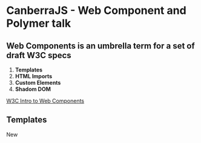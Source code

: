 CanberraJS - Web Component and Polymer talk
=============================

## Web Components is an umbrella term for a set of draft W3C specs 

1. **Templates**
2. **HTML Imports**
3. **Custom Elements**
4. **Shadom DOM**


[W3C Intro to Web Components](http://www.w3.org/TR/components-intro/)

## Templates

New <template> element

DOM rather than String based template.

Like handlebars.js or other templates you already use, but native and standard.

```html
<template id=”tmpl”>
   <input type=”text” value=”{{obj.name}}”/>
</template>
```


## HTML Imports

Import components

```html
<link rel=”imports” href=”cat-movies.html”>
```


## Custom Elements

New **<element>** element:

Allows you to create new elements

```html
<element name=”my-special-btn”>
</element>

<my-special-btn />
```

Just like Angular directives (for 'E')

Must have a dash '-' in the name

New methods, properties, life-cycle callbacks

Nest script, style and template elements

```html
<element name=”my-special-btn”>
  <template>
  </template>
  <script>
  </script>
</element>
```


## Shadow DOM
Encapulates things in your element

Shadow DOM renders visually (and to AT) but cant be accessed by other CSS or Javascript*

Browser builders are already using it. e.g. HTML5 date input 


## Browser support 

Chromium canary - flags 
Firefox some
Safari – not yet
Android – not yet
Opera – not yet
IE … guess?








